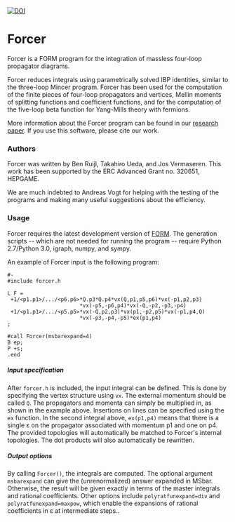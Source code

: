 [![DOI](https://zenodo.org/badge/89211508.svg)](https://zenodo.org/badge/latestdoi/89211508)

# Forcer
Forcer is a FORM program for the integration of massless four-loop propagator diagrams.

Forcer reduces integrals using parametrically solved IBP identities, similar to the three-loop Mincer program. Forcer has been used for the computation of the finite pieces of four-loop propagators and vertices, Mellin moments of splitting functions and coefficient functions, and for the computation of the five-loop beta function for Yang-Mills theory with fermions.

More information about the Forcer program can be found in our [research paper](http://arxiv.org/abs/1704.06650). If you use this software, please cite our work.

### Authors
Forcer was written by Ben Ruijl, Takahiro Ueda, and Jos Vermaseren. This work has been supported by the ERC Advanced Grant no. 320651, HEPGAME.

We are much indebted to Andreas Vogt for helping with the testing of the programs and making many useful suggestions about the efficiency.

### Usage

Forcer requires the latest development version of [FORM](https://github.com/vermaseren/form).
The generation scripts -- which are not needed for running the program -- require Python 2.7/Python 3.0, igraph, numpy, and sympy.

An example of Forcer input is the following program:

```
#-
#include forcer.h

L F =
 +1/<p1.p1>/.../<p6.p6>*Q.p3*Q.p4*vx(Q,p1,p5,p6)*vx(-p1,p2,p3)
                       *vx(-p5,-p6,p4)*vx(-Q,-p2,-p3,-p4)
 +1/<p1.p1>/.../<p5.p5>*vx(-Q,p2,p3)*vx(p1,-p2,p5)*vx(-p1,p4,Q)
                       *vx(-p3,-p4,-p5)*ex(p1,p4)
;

#call Forcer(msbarexpand=4)
B ep;
P +s;
.end
```

##### Input specification

After ```forcer.h``` is included, the input integral can be defined.  This is done by specifying the vertex structure using ```vx```. The external momentum should be called ```Q```. The propagators and momenta can simply be multiplied in, as shown in the example above. Insertions on lines can be specified using the ```ex``` function. In the second integral above, ```ex(p1,p4)``` means that there is a single ε on the propagator associated with momentum p1 and one on p4. The provided topologies will automatically be matched to Forcer's internal topologies. The dot products will also automatically be rewritten.

##### Output options

By calling ```Forcer()```, the integrals are computed. The optional argument ```msbarexpand``` can give the (unrenormalized) answer expanded in MSbar. Otherwise, the result will be given exactly in terms of the master integrals and rational coefficients. Other options include ```polyratfunexpand=div``` and ```polyratfunexpand=maxpow```, which enable the expansions of rational coefficients in ε at intermediate steps..

